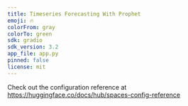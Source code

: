 ```yaml
---
title: Timeseries Forecasting With Prophet
emoji: 🔥
colorFrom: gray
colorTo: green
sdk: gradio
sdk_version: 3.2
app_file: app.py
pinned: false
license: mit
---
```


Check out the configuration reference at https://huggingface.co/docs/hub/spaces-config-reference
